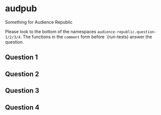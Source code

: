 # audpub
Something for Audience Republic

Please look to the bottom of the namespaces `audience-republic.question-1/2/3/4`. The functions in the `comment`
form before `(run-tests) answer the question.

Question 1
----------

Question 2
----------

Question 3
----------

Question 4
----------
